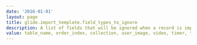 ```yaml
---
date: '2016-01-01'
layout: page
title: glide.import_template.field_types_to_ignore
description: A list of fields that will be ignored when a record is imported with the Easy Import feature. 
value: table_name, order_index, collection, user_image, video, timer, translated_field, conditions, field_name, sys_class_name, journal, journal_input, due_date, user_input, image, workflow, template_value, domain_id, documentation_field, user_roles, glide_list
---
```

